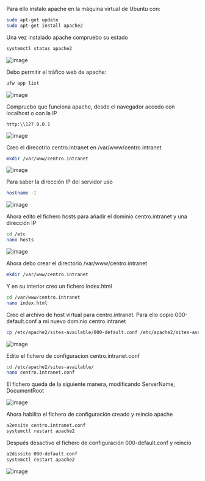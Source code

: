 
Para ello instalo apache en la máquina virtual de Ubuntu con:
```bash
sudo apt-get update
sudo apt-get install apache2
```
Una vez instalado apache compruebo su estado

```bash
systemctl status apache2
```

![image](https://user-images.githubusercontent.com/91189372/204859449-50560a95-623b-4c41-bff4-8d0de019dc52.png)

Debo permitir el tráfico web de apache:

```bash
ufw app list
```

![image](https://user-images.githubusercontent.com/91189372/204860207-3b120006-ff2c-41ad-bd76-73f29e00aa7d.png)

Compruebo que funciona apache, desde el navegador accedo con localhost o con la IP

```
http:\\127.0.0.1
```

![image](https://user-images.githubusercontent.com/91189372/204860829-6f040517-e1ec-44cb-ab23-d028ce8a2495.png)

Creo el direcotrio centro.intranet en /var/www/centro.intranet

```bash
mkdir /var/www/centro.intranet
```

![image](https://user-images.githubusercontent.com/91189372/204861760-b168f723-fed4-4a8a-b711-ab9855edf235.png)

Para saber la dirección IP del servidor uso

```bash
hostname -I
```

![image](https://user-images.githubusercontent.com/91189372/204862773-0e465124-5aa8-4872-b0c9-8a3b52c510bb.png)


Ahora edito el fichero hosts para añadir el dominio centro.intranet y una dirección IP

```bash
cd /etc
nano hosts
```

![image](https://user-images.githubusercontent.com/91189372/204862961-6fa37ed0-2568-4406-8215-4a60dd2d9f6a.png)

Ahora debo crear el directorio /var/www/centro.intranet

```bash
mkdir /var/www/centro.intranet
```

Y en su interior creo un fichero index.html 

```bash
cd /var/www/centro.intranet
nano index.html
```

Creo el archivo de host virtual para centro.intranet. Para ello copio 000-default.conf a mi nuevo dominio centro.intranet

```bash
cp /etc/apache2/sites-available/000-default.conf /etc/apache2/sites-available/centro.intranet.conf
```

![image](https://user-images.githubusercontent.com/91189372/204865854-0a17bde3-fd3e-4fda-a502-38c655c53abf.png)

Edito el fichero de configuracion centro.intranet.conf 

```bash
cd /etc/apache2/sites-available/
nano centro.intranet.conf
```

El fichero queda de la siguiente manera, modificando ServerName, DocumentRoot

![image](https://user-images.githubusercontent.com/91189372/204866984-a76810f3-886f-4248-9c5c-e9e92c552772.png)

Ahora habilito el fichero de configuración creado y reincio apache

```bash
a2ensite centro.intranet.conf
systemctl restart apache2
```

Después desactivo el fichero de configuración 000-default.conf y reincio

```bash
a2dissite 000-default.conf
systemctl restart apache2
```

![image](https://user-images.githubusercontent.com/91189372/204868030-b91873fe-6c5e-422b-98e7-b845889afd87.png)


